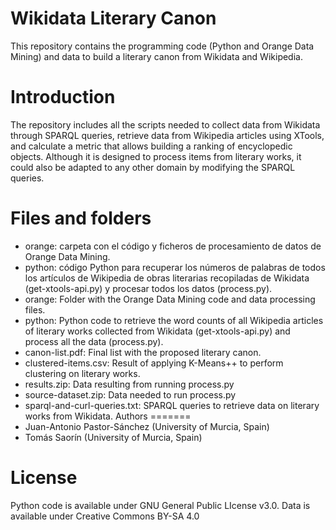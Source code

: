# Wikidata Literary Canon

This repository contains the programming code (Python and Orange Data Mining) and data to build a literary canon from Wikidata and Wikipedia.

Introduction
============

The repository includes all the scripts needed to collect data from Wikidata through SPARQL queries, retrieve data from Wikipedia articles using XTools, and calculate a metric that allows building a ranking of encyclopedic objects. Although it is designed to process items from literary works, it could also be adapted to any other domain by modifying the SPARQL queries.

Files and folders
=================
* orange: carpeta con el código y ficheros de procesamiento de datos de Orange Data Mining.
* python: código Python para recuperar los números de palabras de todos los artículos de Wikipedia de obras literarias recopiladas de Wikidata (get-xtools-api.py) y procesar todos los datos (process.py).
* orange: Folder with the Orange Data Mining code and data processing files.
* python: Python code to retrieve the word counts of all Wikipedia articles of literary works collected from Wikidata (get-xtools-api.py) and process all the data (process.py).
* canon-list.pdf: Final list with the proposed literary canon.
* clustered-items.csv: Result of applying K-Means++ to perform clustering on literary works.
* results.zip: Data resulting from running process.py
* source-dataset.zip: Data needed to run process.py
* sparql-and-curl-queries.txt: SPARQL queries to retrieve data on literary works from Wikidata.
Authors
=======
* Juan-Antonio Pastor-Sánchez (University of Murcia, Spain)
* Tomás Saorín (University of Murcia, Spain)

License
=======
Python code is available under GNU General Public LIcense v3.0. Data is available under Creative Commons BY-SA 4.0
